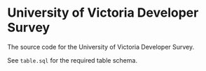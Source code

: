 # University of Victoria Developer Survey

The source code for the University of Victoria Developer Survey.

See `table.sql` for the required table schema.
